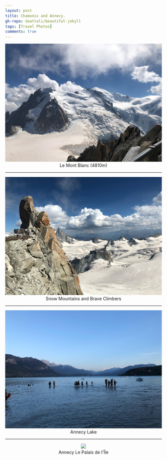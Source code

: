 ```yaml
---
layout: post
title: Chamonix and Annecy.
gh-repo: daattali/beautiful-jekyll
tags: [Travel Photos]
comments: true
---
```


<div align=center>
<img src="/assets/img/Chamonix/Le Mont Blanc.jpg"  />
</div>
<center>Le Mont Blanc (4810m)</center>


___



<div align=center>
<img src="/assets/img/Chamonix/spiker.jpg"  />
</div>
<center>Snow Mountains and Brave Climbers</center>

___

<div align=center>
<img src="/assets/img/Chamonix/Annecy Lake.jpg"  />
</div>
<center>Annecy Lake</center>

___

<div align=center>
<img src="/assets/img/Chamonix/Annecy Le Palais de I'Île.jpg"  />
</div>
<center>Annecy Le Palais de I'Île</center>
